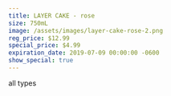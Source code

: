 ```yaml
---
title: LAYER CAKE - rose
size: 750mL
image: /assets/images/layer-cake-rose-2.png
reg_price: $12.99
special_price: $4.99
expiration_date: 2019-07-09 00:00:00 -0600
show_special: true
---
```


all types
